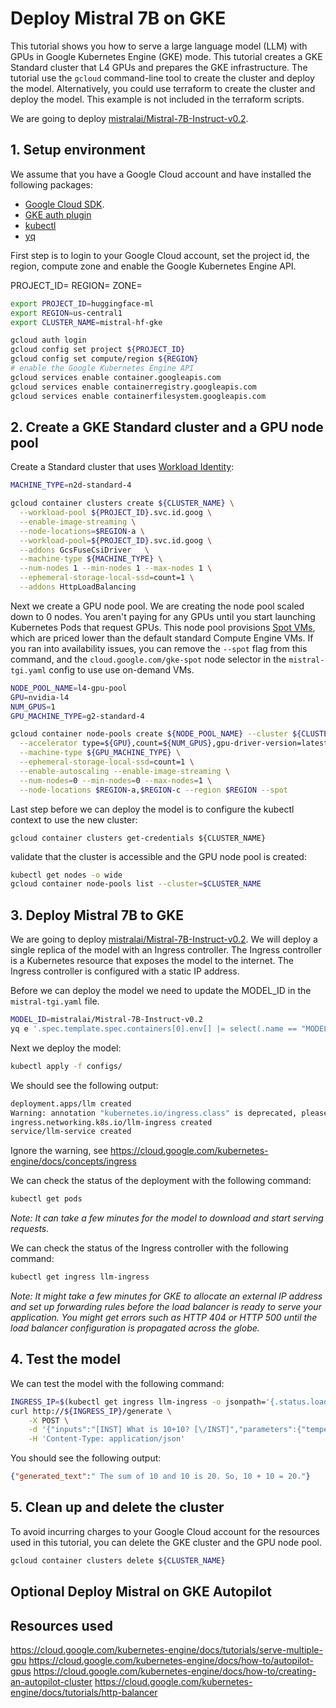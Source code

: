# Deploy Mistral 7B on GKE 

This tutorial shows you how to serve a large language model (LLM) with GPUs in Google Kubernetes Engine (GKE) mode. This tutorial creates a GKE Standard cluster that L4 GPUs and prepares the GKE infrastructure. The tutorial use the `gcloud` command-line tool to create the cluster and deploy the model. Alternatively, you could use terraform to create the cluster and deploy the model. This example is not included in the terraform scripts.

We are going to deploy [mistralai/Mistral-7B-Instruct-v0.2](https://huggingface.co/mistralai/Mistral-7B-Instruct-v0.2). 

## 1. Setup environment

We assume that you have a Google Cloud account and have installed the following packages: 
* [Google Cloud SDK](https://cloud.google.com/sdk/docs/install). 
* [GKE auth plugin](https://cloud.google.com/blog/products/containers-kubernetes/kubectl-auth-changes-in-gke?hl=en)
* [kubectl](https://kubernetes.io/docs/tasks/tools/)
* [yq](https://github.com/mikefarah/yq?tab=readme-ov-file#install)

First step is to login to your Google Cloud account, set the project id, the region, compute zone and enable the Google Kubernetes Engine API. 

PROJECT_ID=<project-id>
REGION=<region>
ZONE=<zone>

```bash
export PROJECT_ID=huggingface-ml
export REGION=us-central1
export CLUSTER_NAME=mistral-hf-gke

gcloud auth login
gcloud config set project ${PROJECT_ID}
gcloud config set compute/region ${REGION}
# enable the Google Kubernetes Engine API
gcloud services enable container.googleapis.com
gcloud services enable containerregistry.googleapis.com
gcloud services enable containerfilesystem.googleapis.com
```


## 2. Create a GKE Standard cluster and a GPU node pool

Create a Standard cluster that uses [Workload Identity](https://cloud.google.com/kubernetes-engine/docs/how-to/workload-identity):

```bash
MACHINE_TYPE=n2d-standard-4

gcloud container clusters create ${CLUSTER_NAME} \
  --workload-pool ${PROJECT_ID}.svc.id.goog \
  --enable-image-streaming \
  --node-locations=$REGION-a \
  --workload-pool=${PROJECT_ID}.svc.id.goog \
  --addons GcsFuseCsiDriver   \
  --machine-type ${MACHINE_TYPE} \
  --num-nodes 1 --min-nodes 1 --max-nodes 1 \
  --ephemeral-storage-local-ssd=count=1 \
  --addons HttpLoadBalancing
```

Next we create a GPU node pool. We are creating the node pool scaled down to 0 nodes. You aren't paying for any GPUs until you start launching Kubernetes Pods that request GPUs. This node pool provisions [Spot VMs](https://cloud.google.com/kubernetes-engine/docs/how-to/spot-vms), which are priced lower than the default standard Compute Engine VMs. If you ran into availability issues, you can remove the `--spot` flag from this command, and the `cloud.google.com/gke-spot` node selector in the `mistral-tgi.yaml` config to use use on-demand VMs.

```bash
NODE_POOL_NAME=l4-gpu-pool
GPU=nvidia-l4
NUM_GPUS=1
GPU_MACHINE_TYPE=g2-standard-4

gcloud container node-pools create ${NODE_POOL_NAME} --cluster ${CLUSTER_NAME} \
  --accelerator type=${GPU},count=${NUM_GPUS},gpu-driver-version=latest \
  --machine-type ${GPU_MACHINE_TYPE} \
  --ephemeral-storage-local-ssd=count=1 \
  --enable-autoscaling --enable-image-streaming \
  --num-nodes=0 --min-nodes=0 --max-nodes=1 \
  --node-locations $REGION-a,$REGION-c --region $REGION --spot
```

Last step before we can deploy the model is to configure the kubectl context to use the new cluster:

``` 
gcloud container clusters get-credentials ${CLUSTER_NAME}
```

validate that the cluster is accessible and the GPU node pool is created:

```bash
kubectl get nodes -o wide
gcloud container node-pools list --cluster=$CLUSTER_NAME
```

## 3. Deploy Mistral 7B to GKE

We are going to deploy [mistralai/Mistral-7B-Instruct-v0.2](https://huggingface.co/mistralai/Mistral-7B-Instruct-v0.2). We will deploy a single replica of the model with an Ingress controller. The Ingress controller is a Kubernetes resource that exposes the model to the internet. The Ingress controller is configured with a static IP address. 

Before we can deploy the model we need to update the MODEL_ID in the `mistral-tgi.yaml` file. 

```bash
MODEL_ID=mistralai/Mistral-7B-Instruct-v0.2
yq e '.spec.template.spec.containers[0].env[] |= select(.name == "MODEL_ID").value = "'${MODEL_ID}'"' -i configs/deployment.yaml
```

Next we deploy the model:

```bash
kubectl apply -f configs/
```

We should see the following output:

```bash
deployment.apps/llm created
Warning: annotation "kubernetes.io/ingress.class" is deprecated, please use 'spec.ingressClassName' instead
ingress.networking.k8s.io/llm-ingress created
service/llm-service created
```

Ignore the warning, see https://cloud.google.com/kubernetes-engine/docs/concepts/ingress

We can check the status of the deployment with the following command:

```bash
kubectl get pods
```

_Note: It can take a few minutes for the model to download and start serving requests._

We can check the status of the Ingress controller with the following command:

```bash
kubectl get ingress llm-ingress 
```

_Note: It might take a few minutes for GKE to allocate an external IP address and set up forwarding rules before the load balancer is ready to serve your application. You might get errors such as HTTP 404 or HTTP 500 until the load balancer configuration is propagated across the globe._


## 4. Test the model

We can test the model with the following command:

```bash
INGRESS_IP=$(kubectl get ingress llm-ingress -o jsonpath='{.status.loadBalancer.ingress[0].ip}')
curl http://${INGRESS_IP}/generate \
    -X POST \
    -d '{"inputs":"[INST] What is 10+10? [\/INST]","parameters":{"temperature":0.2, "top_p": 0.95, "max_new_tokens": 256}}' \
    -H 'Content-Type: application/json'
```
You should see the following output:

```json
{"generated_text":" The sum of 10 and 10 is 20. So, 10 + 10 = 20."}
```


## 5. Clean up and delete the cluster

To avoid incurring charges to your Google Cloud account for the resources used in this tutorial, you can delete the GKE cluster and the GPU node pool.

```bash
gcloud container clusters delete ${CLUSTER_NAME}
```


## Optional Deploy Mistral on GKE Autopilot

## Resources used

https://cloud.google.com/kubernetes-engine/docs/tutorials/serve-multiple-gpu
https://cloud.google.com/kubernetes-engine/docs/how-to/autopilot-gpus
https://cloud.google.com/kubernetes-engine/docs/how-to/creating-an-autopilot-cluster
https://cloud.google.com/kubernetes-engine/docs/tutorials/http-balancer